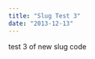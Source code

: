 ```yaml
---
title: "Slug Test 3"
date: "2013-12-13"
---
```


<div class="content">
<p>test 3 of new slug code</p>
</div>
